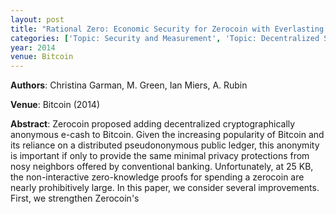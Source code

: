 ```yaml
---
layout: post
title: "Rational Zero: Economic Security for Zerocoin with Everlasting Anonymity"
categories: ['Topic: Security and Measurement', 'Topic: Decentralized Systems', '2014', 'Venue: Bitcoin']
year: 2014
venue: Bitcoin
---
```

**Authors**: Christina Garman, M. Green, Ian Miers, A. Rubin

**Venue**: Bitcoin (2014)

**Abstract**: Zerocoin proposed adding decentralized cryptographically anonymous e-cash to Bitcoin. Given the increasing popularity of Bitcoin and its reliance on a distributed pseudononymous public ledger, this anonymity is important if only to provide the same minimal privacy protections from nosy neighbors offered by conventional banking. Unfortunately, at 25 KB, the non-interactive zero-knowledge proofs for spending a zerocoin are nearly prohibitively large. In this paper, we consider several improvements. First, we strengthen Zerocoin's

